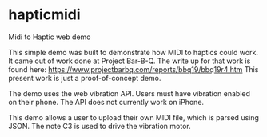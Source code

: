 # hapticmidi
Midi to Haptic web demo

This simple demo was built to demonstrate how MIDI to haptics could work. It came out of work done at Project Bar-B-Q. The write up for that work is found here: https://www.projectbarbq.com/reports/bbq19/bbq19r4.htm  This present work is just a proof-of-concept demo.

The demo uses the web vibration API. Users must have vibration enabled on their phone. The API does not currently work on iPhone. 

This demo allows a user to upload their own MIDI file, which is parsed using JSON. The note C3 is used to drive the vibration motor.
